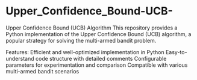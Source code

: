 # Upper_Confidence_Bound-UCB-
Upper Confidence Bound (UCB) Algorithm This repository provides a Python implementation of the Upper Confidence Bound (UCB) algorithm, a popular strategy for solving the multi-armed bandit problem.

Features:
Efficient and well-optimized implementation in Python
Easy-to-understand code structure with detailed comments
Configurable parameters for experimentation and comparison
Compatible with various multi-armed bandit scenarios
